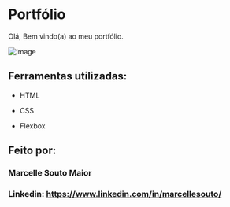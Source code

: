

# Portfólio
Olá, Bem vindo(a) ao meu portfólio.

![image](https://media.discordapp.net/attachments/1057650640572137563/1201985998595293226/Captura_de_tela_2024-01-30_160408.png?ex=65cbcfb1&is=65b95ab1&hm=64873627c7f6c115fb58f777bdea4be67937857dd0c58399cd28bb67285ebc51&=&format=webp&quality=lossless&width=1250&height=676)
## Ferramentas utilizadas:

* HTML

* CSS

* Flexbox

## Feito por:

### Marcelle Souto Maior

### Linkedin: https://www.linkedin.com/in/marcellesouto/
